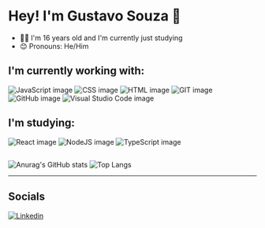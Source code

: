 # Hey! I'm Gustavo Souza 👋
* 👨‍🎓 I'm 16 years old and I'm currently just studying
* 😊 Pronouns: He/Him

## I'm currently working with:
![JavaScript image](https://img.shields.io/badge/JavaScript-323330?style=for-the-badge&logo=javascript&logoColor=F7DF1E)
![CSS image](https://img.shields.io/badge/CSS3-1572B6?style=for-the-badge&logo=css3&logoColor=white)
![HTML image](https://img.shields.io/badge/HTML5-E34F26?style=for-the-badge&logo=html5&logoColor=white)
![GIT image](https://img.shields.io/badge/GIT-E44C30?style=for-the-badge&logo=git&logoColor=white)
![GitHub image](https://img.shields.io/badge/GitHub-100000?style=for-the-badge&logo=github&logoColor=white)
![Visual Studio Code image](https://img.shields.io/badge/Visual_Studio_Code-0078D4?style=for-the-badge&logo=visual%20studio%20code&logoColor=white)

## I'm studying:
![React image](https://img.shields.io/badge/React-20232A?style=for-the-badge&logo=react&logoColor=61DAFB)
![NodeJS image](https://img.shields.io/badge/Node.js-43853D?style=for-the-badge&logo=node.js&logoColor=white)
![TypeScript image](https://img.shields.io/badge/TypeScript-007ACC?style=for-the-badge&logo=typescript&logoColor=white)
## 
![Anurag's GitHub stats](https://github-readme-stats.vercel.app/api?username=DeGustas&show_icons=true&theme=radical&hide_title=true&hide=contribs)
![Top Langs](https://github-readme-stats.vercel.app/api/top-langs/?username=DeGustas&layout=compact&theme=radical)
***
## Socials
[![Linkedin](https://img.shields.io/badge/-LinkedIn-060606?style=flat&labelColor=0D0D0D&logo=Linkedin&Color=white)](https://www.linkedin.com/in/gustavo-souza-496068320/)
